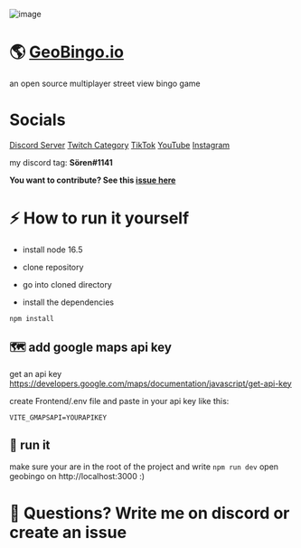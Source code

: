 ![image](https://user-images.githubusercontent.com/48496757/172946606-046630b6-5eae-43e4-a2e9-c06bb9d9ea2e.png)

# 🌎 [GeoBingo.io](https://geobingo.io/)
an open source multiplayer street view bingo game
# Socials

[Discord Server](https://discord.gg/9rsM72jKvj)
[Twitch Category](https://www.twitch.tv/directory/game/GeoBingo.io)
[TikTok](https://www.tiktok.com/@geobingo)
[YouTube](https://www.youtube.com/channel/UCEB92TvBTby2GeDyU2ak8Dg)
[Instagram](https://www.instagram.com/geobingo.io/)

my discord tag: **Sören#1141**

**You want to contribute? See this [issue here](https://github.com/s0er3n/GeoBingo.io/issues/1)**


# ⚡ How to run it yourself
- install node 16.5

- clone repository

- go into cloned directory

- install the dependencies 

`
npm install
`

## 🗺️ add google maps api key

get an api key https://developers.google.com/maps/documentation/javascript/get-api-key

create Frontend/.env file and paste in your api key like this: 

`
VITE_GMAPSAPI=YOURAPIKEY
`
## 🏁  run it 

make sure your are in the root of the project and write
`
npm run dev
`
open geobingo on http://localhost:3000 :)

# 🤔 Questions? Write me on discord or create an issue
